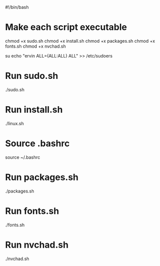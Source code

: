 #!/bin/bash

# Make each script executable
chmod +x sudo.sh
chmod +x install.sh
chmod +x packages.sh
chmod +x fonts.sh
chmod +x nvchad.sh

su
echo "ervin ALL=(ALL:ALL) ALL" >> /etc/sudoers

# Run sudo.sh
./sudo.sh

# Run install.sh
./linux.sh

# Source .bashrc
source ~/.bashrc

# Run packages.sh
./packages.sh

# Run fonts.sh
./fonts.sh

# Run nvchad.sh
./nvchad.sh
